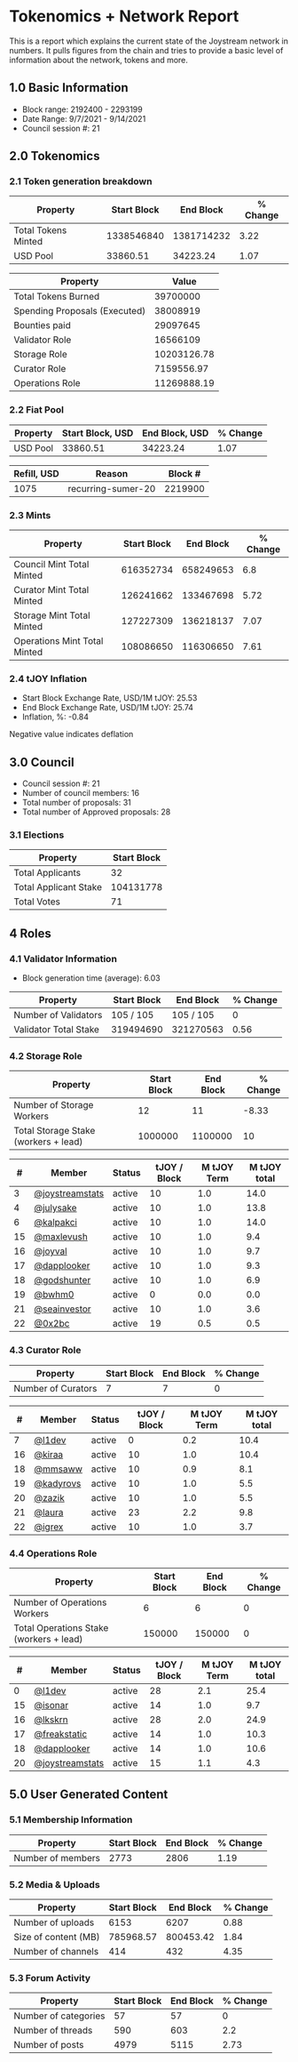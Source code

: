 # Tokenomics + Network Report
This is a report which explains the current state of the Joystream network in numbers. It pulls figures from the chain and tries to provide a basic level of information about the network, tokens and more. 

## 1.0 Basic Information
* Block range: 2192400 - 2293199
* Date Range: 9/7/2021 - 9/14/2021
* Council session #: 21

## 2.0 Tokenomics
### 2.1 Token generation breakdown
| Property            | Start Block | End Block | % Change |
|---------------------|--------------|--------------|----------|
| Total Tokens Minted |  1338546840 | 1381714232 | 3.22 |
| USD Pool |  33860.51 | 34223.24 | 1.07 |

| Property            | Value        |
|---------------------|--------------|
| Total Tokens Burned | 39700000 |
| Spending Proposals (Executed) | 38008919 |
| Bounties paid       | 29097645 |
| Validator Role      | 16566109 |
| Storage Role        | 10203126.78 |
| Curator Role        | 7159556.97 |
| Operations Role     | 11269888.19 |

### 2.2 Fiat Pool
| Property            | Start Block, USD | End Block, USD | % Change |
|---------------------|--------------|--------------|----------|
| USD Pool | 33860.51 | 34223.24 | 1.07 |

| Refill, USD | Reason | Block # |
|---------------------|--------------|--------------|
| 1075 | recurring-sumer-20 | 2219900 |


### 2.3 Mints
| Property                    | Start Block           | End Block | % Change |
|-----------------------------|-----------------------|--------------|----------|
| Council Mint Total Minted   | 616352734  | 658249653 |6.8 |
| Curator Mint Total Minted   | 126241662 | 133467698 | 5.72 |
| Storage Mint Total Minted   | 127227309 | 136218137 | 7.07 |
| Operations Mint Total Minted | 108086650 | 116306650 | 7.61 |


### 2.4 tJOY Inflation

* Start Block Exchange Rate, USD/1M tJOY: 25.53
* End Block Exchange Rate, USD/1M tJOY: 25.74
* Inflation, %: -0.84

Negative value indicates deflation

## 3.0 Council
* Council session #: 21
* Number of council members: 16
* Total number of proposals: 31
* Total number of Approved proposals: 28

### 3.1 Elections
| Property                    | Start Block  |
|-----------------------------|--------------|
| Total Applicants            | 32 |
| Total Applicant Stake       | 104131778 |
| Total Votes                 | 71 |

## 4 Roles
### 4.1 Validator Information
* Block generation time (average): 6.03

| Property                   | Start Block | End Block | % Change |
|----------------------------|--------------|--------------|----------|
| Number of Validators       | 105 / 105 | 105 / 105 | 0 |
| Validator Total Stake      | 319494690 | 321270563 | 0.56 |


### 4.2 Storage Role
| Property                | Start Block | End Block | % Change |
|-------------------------|--------------|--------------|----------|
| Number of Storage Workers | 12 | 11 | -8.33 |
| Total Storage Stake (workers + lead) | 1000000 | 1100000 | 10 |

| # | Member | Status | tJOY / Block | M tJOY Term | M tJOY total |
|--|--|--|--|--|--|
| 3 | [@joystreamstats](https://pioneer.joystreamstats.live/#/members/joystreamstats) | active | 10 | 1.0 | 14.0 |
| 4 | [@julysake](https://pioneer.joystreamstats.live/#/members/julysake) | active | 10 | 1.0 | 13.8 |
| 6 | [@kalpakci](https://pioneer.joystreamstats.live/#/members/kalpakci) | active | 10 | 1.0 | 14.0 |
| 15 | [@maxlevush](https://pioneer.joystreamstats.live/#/members/maxlevush) | active | 10 | 1.0 | 9.4 |
| 16 | [@joyval](https://pioneer.joystreamstats.live/#/members/joyval) | active | 10 | 1.0 | 9.7 |
| 17 | [@dapplooker](https://pioneer.joystreamstats.live/#/members/dapplooker) | active | 10 | 1.0 | 9.3 |
| 18 | [@godshunter](https://pioneer.joystreamstats.live/#/members/godshunter) | active | 10 | 1.0 | 6.9 |
| 19 | [@bwhm0](https://pioneer.joystreamstats.live/#/members/bwhm0) | active | 0 | 0.0 | 0.0 |
| 21 | [@seainvestor](https://pioneer.joystreamstats.live/#/members/seainvestor) | active | 10 | 1.0 | 3.6 |
| 22 | [@0x2bc](https://pioneer.joystreamstats.live/#/members/0x2bc) | active | 19 | 0.5 | 0.5 |


### 4.3 Curator Role
| Property                | Start Block | End Block | % Change |
|-------------------------|--------------|--------------|----------|
| Number of Curators      | 7 | 7 | 0 |

| # | Member | Status | tJOY / Block | M tJOY Term | M tJOY total |
|--|--|--|--|--|--|
| 7 | [@l1dev](https://pioneer.joystreamstats.live/#/members/l1dev) | active | 0 | 0.2 | 10.4 |
| 16 | [@kiraa](https://pioneer.joystreamstats.live/#/members/kiraa) | active | 10 | 1.0 | 10.4 |
| 18 | [@mmsaww](https://pioneer.joystreamstats.live/#/members/mmsaww) | active | 10 | 0.9 | 8.1 |
| 19 | [@kadyrovs](https://pioneer.joystreamstats.live/#/members/kadyrovs) | active | 10 | 1.0 | 5.5 |
| 20 | [@zazik](https://pioneer.joystreamstats.live/#/members/zazik) | active | 10 | 1.0 | 5.5 |
| 21 | [@laura](https://pioneer.joystreamstats.live/#/members/laura) | active | 23 | 2.2 | 9.8 |
| 22 | [@igrex](https://pioneer.joystreamstats.live/#/members/igrex) | active | 10 | 1.0 | 3.7 |


### 4.4 Operations Role
| Property                | Start Block | End Block | % Change |
|-------------------------|--------------|--------------|----------|
| Number of Operations Workers      | 6 | 6 | 0 |
| Total Operations Stake (workers + lead) | 150000 | 150000 | 0 |

| # | Member | Status | tJOY / Block | M tJOY Term | M tJOY total |
|--|--|--|--|--|--|
| 0 | [@l1dev](https://pioneer.joystreamstats.live/#/members/l1dev) | active | 28 | 2.1 | 25.4 |
| 15 | [@isonar](https://pioneer.joystreamstats.live/#/members/isonar) | active | 14 | 1.0 | 9.7 |
| 16 | [@lkskrn](https://pioneer.joystreamstats.live/#/members/lkskrn) | active | 28 | 2.0 | 24.9 |
| 17 | [@freakstatic](https://pioneer.joystreamstats.live/#/members/freakstatic) | active | 14 | 1.0 | 10.3 |
| 18 | [@dapplooker](https://pioneer.joystreamstats.live/#/members/dapplooker) | active | 14 | 1.0 | 10.6 |
| 20 | [@joystreamstats](https://pioneer.joystreamstats.live/#/members/joystreamstats) | active | 15 | 1.1 | 4.3 |


## 5.0 User Generated Content
### 5.1 Membership Information
| Property          | Start Block | End Block | % Change |
|-------------------|--------------|--------------|----------|
| Number of members | 2773|  2806 | 1.19 |

### 5.2 Media & Uploads
| Property                | Start Block | End Block | % Change |
|-------------------------|--------------|--------------|----------|
| Number of uploads       | 6153 | 6207  |  0.88 |
| Size of content (MB)    |  785968.57 |  800453.42 | 1.84 |
| Number of channels      |  414 | 432 | 4.35 |

### 5.3 Forum Activity
| Property          | Start Block | End Block | % Change |
|-------------------|--------------|--------------|----------|
| Number of categories | 57 | 57 | 0 |
| Number of threads    | 590 | 603 | 2.2 |
| Number of posts      | 4979 | 5115 | 2.73 |
